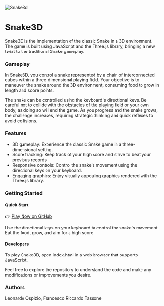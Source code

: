 
![Snake3d](https://github.com/francescotss/Snake3D/assets/44005266/4ad19db8-8de0-446b-94c6-eace1419d75a)

# Snake3D

Snake3D is the implementation of the classic Snake in a 3D environment. The game is built using JavaScript and the Three.js library, bringing a new twist to the traditional Snake gameplay.

### Gameplay

In Snake3D, you control a snake represented by a chain of interconnected cubes within a three-dimensional playing field. Your objective is to maneuver the snake around the 3D environment, consuming food to grow in length and score points.

The snake can be controlled using the keyboard's directional keys. Be careful not to collide with the obstacles of the playing field or your own body, as doing so will end the game. As you progress and the snake grows, the challenge increases, requiring strategic thinking and quick reflexes to avoid collisions.

### Features

- 3D gameplay: Experience the classic Snake game in a three-dimensional setting.
- Score tracking: Keep track of your high score and strive to beat your previous records.
- Responsive controls: Control the snake's movement using the directional keys on your keyboard.
- Engaging graphics: Enjoy visually appealing graphics rendered with the Three.js library.

### Getting Started

#### Quick Start

👉 [Play Now on GitHub](https://francescotss.github.io/Snake3D/)

Use the directional keys on your keyboard to control the snake's movement. Eat the food, grow, and aim for a high score!

#### Developers

To play Snake3D, open index.html in a web browser that supports JavaScript. 

Feel free to explore the repository to understand the code and make any modifications or improvements you desire.

### Authors
Leonardo Ospizio, Francesco Riccardo Tassone
